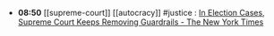 - **08:50** [[supreme-court]] [[autocracy]] #justice :  [In Election Cases, Supreme Court Keeps Removing Guardrails - The New York Times](https://www.nytimes.com/2025/08/10/us/supreme-court-voting-redistricting.html)